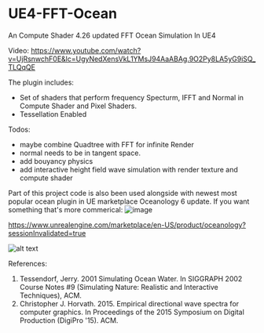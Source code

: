 # UE4-FFT-Ocean
An Compute Shader 4.26 updated FFT Ocean Simulation In UE4

Video:
https://www.youtube.com/watch?v=UjRsnwchF0E&lc=UgyNedXensVkL1YMsJ94AaABAg.9O2Py8LA5yG9iSQ_TLQqQE

The plugin includes:
- Set of shaders that perform frequency Specturm, IFFT and Normal in Compute Shader and Pixel Shaders.
- Tessellation Enabled

Todos:
- maybe combine Quadtree with FFT for infinite Render
- normal needs to be in tangent space.
- add bouyancy physics
- add interactive height field wave simulation with render texture and compute shader

Part of this project code is also been used alongside with newest most popular ocean plugin in UE marketplace
Oceanology 6 update. If you want something that's more commerical: 
![image](https://user-images.githubusercontent.com/39791762/202949884-3b0d3246-2f3f-4cca-8eb2-95e80f1002b0.png)


https://www.unrealengine.com/marketplace/en-US/product/oceanology?sessionInvalidated=true

![alt text](https://github.com/tigershan1130/UE4_FFT_Ocean/blob/main/HighresScreenshot00000.png)


References:
1. Tessendorf, Jerry. 2001 Simulating Ocean Water. In SIGGRAPH 2002 Course Notes #9 (Simulating Nature: Realistic and Interactive Techniques), ACM.
2. Christopher J. Horvath. 2015. Empirical directional wave spectra for computer graphics. In Proceedings of the 2015 Symposium on Digital Production (DigiPro '15). ACM.
